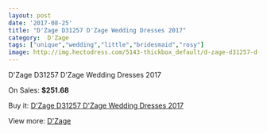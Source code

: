 ```yaml
---
layout: post
date: '2017-08-25'
title: "D'Zage D31257 D'Zage Wedding Dresses 2017"
category:  D'Zage
tags: ["unique","wedding","little","bridesmaid","rosy"]
image: http://img.hectodress.com/5143-thickbox_default/d-zage-d31257-d-zage-wedding-dresses-2013.jpg
---
```

D'Zage D31257 D'Zage Wedding Dresses 2017

On Sales: **$251.68**
<a href="https://www.hectodress.com/-d-zage/2598-d-zage-d31257-d-zage-wedding-dresses-2013.html"><amp-img layout="responsive" width="600" height="600" src="//img.hectodress.com/5143-thickbox_default/d-zage-d31257-d-zage-wedding-dresses-2013.jpg" alt="D'Zage D31257 D'Zage Wedding Dresses 2017 0" /></a>
<a href="https://www.hectodress.com/-d-zage/2598-d-zage-d31257-d-zage-wedding-dresses-2013.html"><amp-img layout="responsive" width="600" height="600" src="//img.hectodress.com/5144-thickbox_default/d-zage-d31257-d-zage-wedding-dresses-2013.jpg" alt="D'Zage D31257 D'Zage Wedding Dresses 2017 1" /></a>

Buy it: [D'Zage D31257 D'Zage Wedding Dresses 2017](https://www.hectodress.com/-d-zage/2598-d-zage-d31257-d-zage-wedding-dresses-2013.html "D'Zage D31257 D'Zage Wedding Dresses 2017")

View more: [ D'Zage](https://www.hectodress.com/44--d-zage " D'Zage")